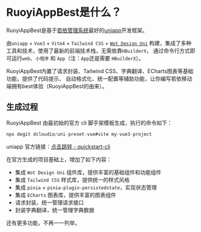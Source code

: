 # RuoyiAppBest是什么？

RuoyiAppBest是基于[若依管理系统](https://ruoyi.vip/)最好的[uniapp](https://zh.uniapp.dcloud.io)开发框架。

由`uniapp` + `Vue3` + `Vite4` + `Tailwind CSS` + [`Wot Design Uni`](https://wot-design-uni.pages.dev/)
构建，集成了多种工具和技术，使用了最新的前端技术栈，无需依靠`HBuilderX`，
通过命令行方式即可运行`web`、`小程序` 和 `App`（注：`App`还是需要 `HBuilderX`）。

RuoyiAppBest内置了请求封装、Tailwind CSS、字典翻译、ECharts图表等基础功能，提供了代码提示、
自动格式化、统一配置等辅助功能，让你编写若依移动端拥有best体验（RuoyiAppBest的由来）。

## 生成过程

RuoyiAppBest 由最初始的官方 cli 脚手架模板生成，执行的命令如下：
``` js
npx degit dcloudio/uni-preset-vue#vite my-vue3-project
```
uniapp 官方链接：[点击跳转 - quickstart-cli](https://uniapp.dcloud.net.cn/quickstart-cli.html)

在官方生成的项目基础上，增加了如下内容：

- 集成 `Wot Design Uni` 组件库，提供丰富的基础组件和功能组件
- 集成 `Tailwind CSS` 样式库，提供统一的样式风格
- 集成 `pinia` + `pinia-plugin-persistedstate`，实现状态管理
- 集成 `ECharts` 图表库，提供丰富的图表组件
- 请求封装，统一管理请求接口
- 封装字典翻译，统一管理字典数据

还有更多功能，不再一一列举。
